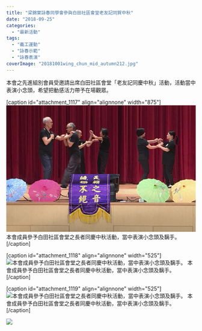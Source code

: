 ```yaml
---
title: "梁錦棠詠春同學會參與白田社區會堂老友記同賀中秋"
date: "2018-09-25"
categories: 
  - "最新活動"
tags: 
  - "義工運動"
  - "詠春示範"
  - "詠春表演"
coverImage: "20181001wing_chun_mid_autumn212.jpg"
---
```


本會之先進組別會員受邀請出席白田社區會堂「老友記同慶中秋」活動，活動當中表演小念頭，希望把動感活力帶予在場觀眾。<!--more-->

\[caption id="attachment\_1117" align="alignnone" width="875"\]![本會成員參予白田社區會堂之長者同慶中秋活動，當中表演小念頭及黐手。](images/20181001wing_chun_mid_autumn212.jpg) 本會成員參予白田社區會堂之長者同慶中秋活動，當中表演小念頭及黐手。\[/caption\]

\[caption id="attachment\_1118" align="alignnone" width="525"\]![本會成員參予白田社區會堂之長者同慶中秋活動，當中表演小念頭及黐手。](images/20181001wing_chun_mid_autumn213-1024x683.jpg) 本會成員參予白田社區會堂之長者同慶中秋活動，當中表演小念頭及黐手。\[/caption\]

\[caption id="attachment\_1119" align="alignnone" width="525"\]![本會成員參予白田社區會堂之長者同慶中秋活動，當中表演小念頭及黐手。](images/20181001wing_chun_mid_autumn211-1024x683.jpg) 本會成員參予白田社區會堂之長者同慶中秋活動，當中表演小念頭及黐手。\[/caption\]

![](images/20181001wing_chun_mid_autumn214-1024x768.jpeg)
